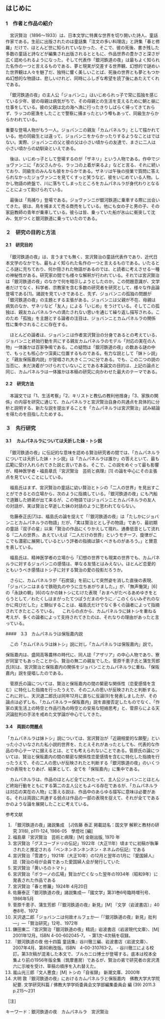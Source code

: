 ## はじめに

### 1　作者と作品の紹介

　宮沢賢治（1896〜1933）は、日本文学に特異な世界を切り開いた詩人、童話作家である。生前に出版されたのは童話集「注文の多い料理店」と詩集「春と修羅」だけで、ほとんど世に知られていなかった、そこで、彼の死後、書き残した多数の童話と詩などが編集され出版されるとともに、作品世界の豊かさと深さが広く認められるようになった。そして代表作「銀河鉄道の夜」は最もよく知られた名作の一つと言えるものである、夢と現実が交差する世界観、幻想的で謎めいた世界観は人々を魅了だ、独特に響く美しいことば、死後の世界とも夢ともつかぬ幻想的な物語は、悲しいけれど、同時にふしぎな希望を読了後にあたえてくれである。

　「銀河鉄道の夜」の主人公「ジョバンニ」はいじめられっ子で常に孤独を感じている少年、彼の母親は病気がちで、その母親との生活を支えるために朝と昼に仕事をしている。彼の父親は北の海へ漁に行ったきりしばらく帰ってきておらず、ラッコの密漁をしたことで警察に捕まったという噂もあって、同級生からからかわれている。

​	重要な登場人物がもう一人。ジョバンニの親友「カムパネルラ」として描かれている。他の同級生とは違って、ジョバンニをからかったりするようなことはではない。実際、ジョバンニの父と彼の父は小さい頃からの友達で、まさに二人は小さい頃からの幼馴染といえである。

　後は、いじめっ子として登場するのが「ザネリ」という人物である。作中でジョヴァンニに「お父さんから、ラッコの上着が来るよ」などと言る、それに続いており、同級生のみんなも彼をからかである。ザネリは午後の授業で質問に答えられなかったジョヴァンニを見てくすっと笑うなど、彼をいじめている人物。しかし物語の終盤で、川に落ちてしまったところをカムパネルラが身代わりとなることによって助けられている。

　最後は「鳥捕り」登場である。ジョヴァンニが銀河鉄道に乗車する際に出会いてきた。彼は、鳥を捕まえて売る商売をしている。他にも女の子と男の子、その家庭教師の青年が乗車している。彼らは皆、乗っていた船が氷山に衝突して沈み、気がつくと銀河鉄道に乗っていたのである。

### ２　研究の目的と方法

#### 2.1　研究目的

　「銀河鉄道の夜」は、言うまでも無く、宮沢賢治の童話代表作であり、近代日本文学のなかでも、最もよく知られた名作の一つと言えるものである。いたるところ謎に充ちており、何か隠された物語があるのでは、と読者に考えさせる一種の神秘性がある。研究家の間でも様々な解釈が行われている。それでは宮沢賢治は「銀河鉄道の夜」のなかで何を暗示しようとしたのか。この問題意識が、文学者だけでなく、科学者、宗教家を含む多数の研究者を研究として、様々な作品論登場である[1]。諸説を見ていきであると、先ず、ジョバンニの孤独の問題が「銀河鉄道の夜」の主題とする主張がある。ジョバンニは父親が不在、母親は病気のなか、ザネリなど「友人」による「いじめ」をうけている。そしてこの孤独は、親友カムパネルラへの満たされない思いを通じて繰り返し描写される。このため「孤独」を主題とする論者の注目は、ジョバンニとカムパネルラの関係性に集中されることに存在する。

　ほとんどの論者は、ジョバンニは作者宮沢賢治の分身であるとの考えている、ジョバンニと終始行動を共にする親友カムパネルラのモデル「対応の実在の人物」一体誰かは百家争鳴である。この疑問は「銀河鉄道の夜」の数ある謎の中で、もっとも核心かつ深奥に位置するものである。有力な説として「妹トシ説」と「親友保阪嘉内説」が提唱され大きく二つに分である。でも、この二つの説の当否に、未だ決着がつけられていないことである本論文の目的は、上記の論点と同じ、カムパネルラは一体誰かは本稿の研究に向かわせた最大のテーマである。

#### 2.2　研究方法

　本論文では「1、生活考察」「2、キリストと教仏の教利他捨身」「3、家族の関係」の内容を研究に通じて、カムパネルラと宮沢賢治自身の共通点を具体的に分析と説明する、新たな説を提出することを「カムパネルラは宮沢賢治」試み結論を得たのを目指したためする。

### ３　先行研究

#### 3.1　 カムパネルラについては夭折した妹・トシ説

　「銀河鉄道の夜」に伝記的な意味を認める賢治研究者の間では、「カムパネルラについては夭折した妹・トシ説」は「カムパネルラは誰か」の答えといて、最も広範に受け入れられてきた説と言いである。そこで、この説をめぐって最も影響が、精神医学者・福島章氏『宮沢賢治　芸術と病理』[1] の論を中心にその主張点を見ていくことにしている。

　福島氏はまず、宮沢賢治の童話に幼い賢治とトシの「二人の世界」を見出すことができるとの立場から、次のように指摘している。「銀河鉄道の夜」にも汽船で道難した姉弟が出て来るが、この物語ではジョバンニとカムパネルラの友人の対話が、実は賢治と早逝した妹の対話のように思われてならない。

　佐藤泰正氏[7]は、福島氏の論を捉えて「『銀河鉄道の夜』は「たしかにジョバンニとカムパネルラの物語」だが、「実は賢治ととし子の物語」であり、最初期の童話『双子の星』以来「賢治の作品にくりかえして現れ、通奏低音として流れる『二人の世界』、あえていえば『二人だけの世界』というモチーフ、旋律がここでも濃密に展開しているという評者の指摘は頷くべきものがあろう。」と賛意を表している。

　福島氏は、精神医学者の立場から「幻想の世界でも現実の世界でも、カムパネルラに対するジョバンニの感情は、単なる友情とはみえない。ほとんど恋愛的ともいうべき感情はトシ子に対する賢治の愛の投影だろうか。

　さらに、カムパネルラが「石炭袋」を前にして突然姿を消した直後の表現、「ジョバンニはまるで鉄砲丸のやうに立ちあがりました。」が、「無声慟哭」[6]の「永訣の朝」[6]のなかの妹トシにむけた表現「おまへがたべるあめゆきをとらうとして／わたくしはまがったてつぱうだまのやうに／このくらいみぞれのなかに飛びだした」と類似することは、福島氏だけでなく多くの論者によって指摘されてきたところでいる。
　これらの点から、カムパネルラに妹トシを重ねる考えが、多くの論者によって支持されてきたのは、それなりの理由があったと言っている。 

####　3.3　カムパネルラは保阪嘉内説

　この「カムパネルラは妹トシ」説に対し「カムパネルラは保阪嘉内」説で。

​	保阪嘉内は、盛岡高等農林の時代に、同人誌「アザリア」の中心人物であり、寮が同室でもあったことから、賢治の無二の親友でした。菅原千恵子氏と蒲生芳郎氏[8]は、宮沢賢治と保阪嘉内の関係をジョバンニとカムパネルラに重ね、「保阪嘉内」説を提唱したのである。

　菅原氏の論については、賢治と保阪嘉内の間の緊密な関係性（恋愛感情を含む）に特化した指摘を行ったうえで、その二人の思いが反映されたと判断する。これに対し、天沢退二郎氏は同年12月に直ちに反論[9]を発表しましたが、その論点は必ずしも、「カムパネルラ＝保阪嘉内」説を直接否定したものでなく、「作家の実生活上の時空と作品行為の時空との安易な短絡思考」と、菅原らによる天沢論批判の手法を戒めた文学論が中心でしてきた。

#### 3.4　両説の問題点

​	「カムパネルラは妹トシ」説については、宮沢賢治が「近親相愛的な願聖」といった小さいなされた私小説的世界を、たとえそれがあったとしても、代表的な作品の中心テーマに据えるとは、とても考えられないことである。菅原氏の論については、賢治と保阪嘉内の間の緊密な関係性恋愛感情を含むに特化した指摘を行ったうえで、その二人の思いが反映されたと判断する「銀河鉄道の夜」のいくつかの表現をとりあげ、結果として、全てを「保阪嘉内」に集中である。

　カムパネルラは、作品のほとんど全てにわたって、主人公ジョバンニとほとんど終始行動をともにする第二の主人公ともよべる存在であるが、「カムパネルラは対応の実在の人物」に答える説は、作品中のあらゆる描写に意味は必要がある。それは両説に共通する弱点は作品の一部の表現を捉えて、それが全てであるかのような論を展開したことに考えている。



参考文献

1. 「銀河鉄道の夜」諸説集成　[J]佐藤 泰正 掲載誌名：国文学 解釈と教材の研究 31(6), p111-124, 1986-05　學燈社 [編]
2. 福島章『宮沢賢治　芸術と病理』[M] 金剛出版, 1970 年
3. 宮沢賢治「グスコーブドリの伝記」1922年（大正11年）頃までに初稿が執筆されたと推定される『ペンネンネンネンネン・ネネムの伝記』である
4. 宮沢賢治「雪渡り」1921年（大正10年）の12月と翌年の1月に『愛国婦人』誌（賢治の母が会員であった愛国婦人会が発行していた
5. 宮沢賢治「黄いろのトマト」
6. 宮沢賢治「ポラーノの広場」賢治が亡くなった翌年の1934年（昭和9年）に発表された作品である
7. 宮沢賢治「春と修羅」1924年 4月20日
8. 佐藤泰正「銀河鉄道の夜」諸説集成―「國文学」第31巻6号臨時増刊号、1986年5月
9. 菅原千恵子、蒲生芳郎「『銀河鉄道の夜』新見」[M] 『文学（岩波書店）』40巻8号、1972
10. 天沢退二郎「ジョバンニは何故オルフェか―「『銀河鉄道の夜』新見」批判―」―「賢治研究」12号、1972年
11. 鎌田東二『宮沢賢治「銀河鉄道の夜」精読』岩波書店〈岩波現代文庫〉、[M] 2001年12月。ISBN 4-00-602045-7。 - 第1次-4次稿を収録。
12. 『銀河鉄道の夜 他十四篇 童話集』谷川徹三編、岩波書店〈岩波文庫〉、2007年4月、第80刷改版。ISBN　4-00-310763-2。 - 谷川徹三による校訂。第3次稿が混淆した本文で、ブルカニロ博士が登場する。底本は校本全集より前の1956年版全集（筑摩書房）であるが、賢治の弟で研究者の宮沢清六に示唆を受け、草稿の順序を入れ替えた。
13. 嵐山光三郎『文人悪食』[M] トシの「自省録」 新潮文庫、2000年 
14. 大明 敦『銀河鉄道の夜』におけるカムパネルラと保阪嘉内　佛教大学大学院紀要. 文学研究科篇 / 佛教大学学術委員会文学部編集委員会 編 (39) 2011.3 p.215～231

［注］

キーワード：銀河鉄道の夜　カムパネルラ　宮沢賢治